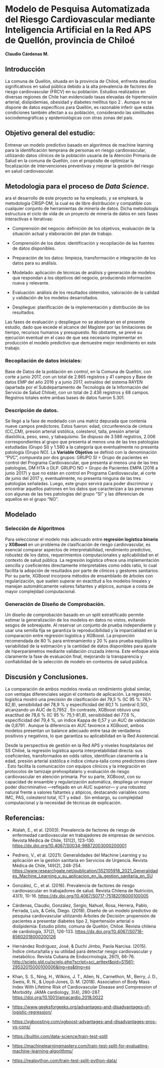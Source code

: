 # Modelo de Pesquisa Automatizada del Riesgo Cardiovascular mediante Inteligencia Artificial en la Red APS de Quellón, provincia de Chiloé
**Claudio Cárdenas M.**

## Introducción

La comuna de Quellón, situada en la provincia de Chiloé, enfrenta desafíos significativos en salud pública debido a la alta prevalencia de factores de riesgo cardiovascular (FRCV) en su población. Estudios realizados en diversas regiones de Chile han evidenciado tasas elevadas de hipertensión arterial, dislipidemias, obesidad y diabetes mellitus tipo 2 . Aunque no se dispone de datos específicos para Quellón, es razonable inferir que estas condiciones también afectan a su población, considerando las similitudes sociodemográficas y epidemiológicas con otras zonas del país.

## Objetivo general del estudio:

Entrenar un modelo predictivo basado en algoritmos de machine learning para la identificación temprana de personas en riesgo cardiovascular, utilizando datos clínicos de la población usuaria de la Atención Primaria de Salud en la comuna de Quellón, con el propósito de optimizar la focalización de intervenciones preventivas y mejorar la gestión del riesgo en salud cardiovascular.


## Metodologia para el proceso de *Data Science*.

ara el desarrollo de este proyecto se ha empleado, y se empleará, la metodología CRISP-DM, la cual es de libre distribución y compatible con cualquier conjunto de herramientas de minería de datos. Dicha metodología estructura el ciclo de vida de un proyecto de minería de datos en seis fases interactivas e iterativas:

- Comprensión del negocio: definición de los objetivos, evaluación de la situación actual y elaboración del plan de trabajo.

- Comprensión de los datos: identificación y recopilación de las fuentes de datos disponibles.

- Preparación de los datos: limpieza, transformación e integración de los datos para su análisis.

- Modelado: aplicación de técnicas de análisis y generación de modelos que respondan a los objetivos del negocio, produciendo información nueva y relevante.

- Evaluación: análisis de los resultados obtenidos, valoración de la calidad y validación de los modelos desarrollados.

- Despliegue: planificación de la implementación y distribución de los resultados.

Las fases de evaluación y despliegue no se abordaran en el presente estudio, dado que excede el alcance del Magíster por las limitaciones de tiempo, recursos humanos y presupuesto. No obstante, se prevé su ejecución eventual en el caso de que sea necesario implementar en producción el modelo predictivo que demuestre mejor rendimiento en este trabajo.


### Recopilación de datos iniciales:

Base de Datos de la población en control, en la Comuna de Quellón, con corte a junio 2017, con un total de 2.865 registros y 41 campos y Base de datos EMP del año 2016 y a junio 2017, extraídos del sistema RAYEN (apartada por el Subdepartamento de Tecnología de la Información del Servicio de Salud Chiloé), con un total de 2.436 registros y 68 campos. Registros totales entre ambas bases de datos fueron 5.301.


### Descripción de datos.

Se llegó a la fase de modelado con una matriz depurada que contenía nueve campos predictores. Estos fueron: edad, circunferencia de cintura (CC_CM), presión arterial sistólica, colesterol, talla, presión arterial diastólica, peso, sexo, y tabaquismo. Se dispuso de 3.586 registros, 2.006 correspondientes al grupo que presenta al menos una de las tres patologías estudiadas (Grupo SI) y 1.580 a la categoría que eventualmente no presenta patología (Grupo NO).
La **Variable Objetivo** se definió con la denominación “PVC”, compuesta por dos grupos: GRUPO SI = Grupo de pacientes en control del Programa Cardiovascular, que presenta al menos una de las tres patologías, DM HTA o DLP. GRUPO NO = Grupo de Pacientes EMPA (2016 a junio 2017) y que no están en control en Programa Cardiovascular, al corte de junio del 2017 y, eventualmente, no presenta ninguna de las tres patologías señaladas. Luego, este grupo servirá para poder discriminar y encontrar aquellos patrones en los datos que caracterizan a las personas con algunas de las tres patologías del grupo “SI” y las diferencian de aquellos en el grupo “NO”.


## Modelado

### Selección de Algoritmos

Para seleccionar el modelo más adecuado entre **regresión logística binaria** y **XGBoost** en un problema de clasificación de riesgo cardiovascular, es esencial comparar aspectos de interpretabilidad, rendimiento predictivo, robustez de los datos, requerimientos computacionales y aplicabilidad en el contexto de salud pública. La regresión logística ofrece una implementación sencilla y coeficientes directamente interpretables como odds ratio, lo cual facilita la adopción de resultados por parte de clínicos y gestores sanitarios. Por su parte, XGBoost incorpora métodos de ensamblado de árboles con regularización, que suelen superar en exactitud a los modelos lineales y manejan automáticamente valores faltantes y atípicos, aunque a costa de mayor complejidad computacional.


### Generación de Diseño de Comprobación.

Un diseño de comprobación basado en un split estratificado permite estimar la generalización de los modelos en datos no vistos, evitando sesgos de sobreajuste. Al reservar un conjunto de prueba independiente y usar una semilla fija se garantiza la reproducibilidad y la imparcialidad en la comparación entre regresión logística y XGBoost. La proporción recomendada de 80 % para entrenamiento y 20 % para prueba equilibra la variabilidad de la estimación y la cantidad de datos disponibles para ajuste de hiperparámetros mediante validación cruzada interna. Este enfoque aísla claramente la fase de evaluación final, mejorando la transparencia y confiabilidad de la selección de modelo en contextos de salud pública.



## Discusión y Conclusiones.

La comparación de ambos modelos revela un rendimiento global similar, con ventajas diferenciales según el contexto de aplicación. La regresión logística mostró una precisión de clasificación del 79,5 % (IC 95 %: 76,1–82,8), sensibilidad del 78,9 % y especificidad del 80,1 % (umbral 0,50), alcanzando un AUC de 0,7952 . En contraste, XGBoost obtuvo una exactitud de 78,6 % (IC 95 %: 75,1–81,8), sensibilidad del 77,6 %, especificidad del 79,4 %, un índice Kappa de 0,57 y un AUC de validación de 0,8791 . Aunque la diferencia en AUC favorece a XGBoost, ambos modelos presentan un balance adecuado entre tasa de verdaderos positivos y negativos, lo que garantiza su aplicabilidad en la Red Asistencial.

Desde la perspectiva de gestión en la Red APS y niveles hospitalarios del SS Chiloé, la regresión logística aporta interpretabilidad directa: sus coeficientes, transformados en odds ratios, identifican claramente a la edad, presión arterial sistólica e índice cintura–talla como predictores clave . Esto facilita la comunicación con equipos clínicos y la integración en protocolos de tamizaje prehospitalario y evaluación de riesgo cardiovascular en atención primaria. Por su parte, XGBoost, con su capacidad de ensamble y regularización automática, despliega un mayor poder discriminativo —reflejado en un AUC superior— y una robustez natural frente a valores faltantes y atípicos, destacando variables como IMC, PAS, colesterol total, ICT y edad . Sin embargo, su complejidad computacional y la necesidad de técnicas de explicación.


## Referencias:

-   Atalah, E., et al. (2003). Prevalencia de factores de riesgo de enfermedad cardiovascular en trabajadores de empresas de servicios. Revista Médica de Chile, 131(2), 123-130. <https://dx.doi.org/10.4067/S0034-98872003000200001>

-   Pedrero, V., et al. (2021). Generalidades del Machine Learning y su aplicación en la gestión sanitaria en Servicios de Urgencia. Revista Médica de Chile, 149(2), 248-254. <https://www.researchgate.net/publication/352105918_2021_Generalidades_Machine_Learning_y_su_aplicacion_en_la_gestion_sanitaria_en_SU>

-   González, C., et al. (2016). Prevalencia de factores de riesgo cardiovascular en trabajadores de salud. Revista Chilena de Nutrición, 43(1), 10-16. <https://dx.doi.org/10.4067/S0717-75182016000100005>

-   Cárdenas, Claudio, González, Sergio, Nahuel, Rosa, Herrera, Pablo, Ferrada, Luis, & Celis, Diego. (2018). Diseño de un modelo predictivo de pesquisa cardiovascular utilizando Árboles de Decisión: propensión de pacientes a presentar diabetes tipo 2, hipertensión arterial o dislipidemia: Estudio piloto, comuna de Quellón, Chiloé. Revista chilena de cardiología, 37(2), 126-133. <https://dx.doi.org/10.4067/S0718-85602018000200126>


-  Hernández Rodríguez, José, & Duchi Jimbo, Paola Narcisa. (2015). Índice cintura/talla y su utilidad para detectar riesgo cardiovascular y metabólico. Revista Cubana de Endocrinología, 26(1), 66-76. <http://scielo.sld.cu/scielo.php?script=sci_arttext&pid=S1561-29532015000100006&lng=es&tlng=es>

-  Khan, S. S., Ning, H., Wilkins, J. T., Allen, N., Carnethon, M., Berry, J. D., Sweis, R. N., & Lloyd-Jones, D. M. (2018). Association of Body Mass Index With Lifetime Risk of Cardiovascular Disease and Compression of Morbidity. JAMA cardiology, 3(4), 280–287. <https://doi.org/10.1001/jamacardio.2018.0022>

- https://www.geeksforgeeks.org/advantages-and-disadvantages-of-logistic-regression/ 

- https://xgboosting.com/xgboost-advantages-and-disadvantages-pros-vs-cons/ 

- https://builtin.com/data-science/train-test-split 

- https://machinelearningmastery.com/train-test-split-for-evaluating-machine-learning-algorithms/  

- https://realpython.com/train-test-split-python-data/ 


